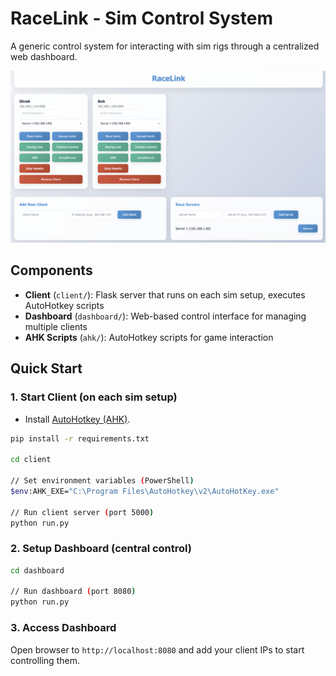# RaceLink - Sim Control System

A generic control system for interacting with sim rigs through a centralized web dashboard.

![RaceLink](assets/racelink.png)

## Components

- **Client** (`client/`): Flask server that runs on each sim setup, executes AutoHotkey scripts
- **Dashboard** (`dashboard/`): Web-based control interface for managing multiple clients
- **AHK Scripts** (`ahk/`): AutoHotkey scripts for game interaction

## Quick Start

### 1. Start Client (on each sim setup)

* Install [AutoHotkey (AHK)](https://www.autohotkey.com/).

```sh
pip install -r requirements.txt

cd client

// Set environment variables (PowerShell)
$env:AHK_EXE="C:\Program Files\AutoHotkey\v2\AutoHotKey.exe"

// Run client server (port 5000)
python run.py
```

### 2. Setup Dashboard (central control)

```sh
cd dashboard

// Run dashboard (port 8080)
python run.py
```

### 3. Access Dashboard
Open browser to `http://localhost:8080` and add your client IPs to start controlling them.

